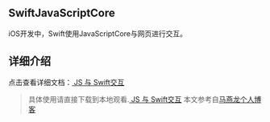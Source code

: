 ## SwiftJavaScriptCore
iOS开发中，Swift使用JavaScriptCore与网页进行交互。


## 详细介绍
点击查看详细文档：[ JS 与 Swift交互](https://www.jianshu.com/p/32cfb70bd71a)

> 具体使用请直接下载到本地观看.[ JS 与 Swift交互](https://www.jianshu.com/p/32cfb70bd71a)
> 本文参考自[马燕龙个人博客](http://www.mayanlong.com/archives/2016/88.html)





